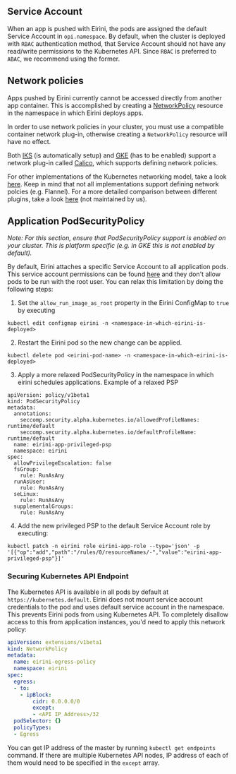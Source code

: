 ## Service Account

When an app is pushed with Eirini, the pods are assigned the default Service Account in `opi.namespace`. By default, when the cluster is deployed with `RBAC` authentication method, that Service Account should not have any read/write permissions to the Kubernetes API. Since `RBAC` is preferred to `ABAC`, we recommend using the former.

## Network policies

Apps pushed by Eirini currently cannot be accessed directly from another app container. This is accomplished by creating a [NetworkPolicy](https://kubernetes.io/docs/concepts/services-networking/network-policies/) resource in the namespace in which Eirini deploys apps.

In order to use network policies in your cluster, you must use a compatible container network plug-in, otherwise creating a `NetworkPolicy` resource will have no effect.

Both [IKS](https://cloud.ibm.com/docs/containers?topic=containers-network_policies) (is automatically setup) and [GKE](https://cloud.google.com/kubernetes-engine/docs/how-to/network-policy#enabling_network_policy_enforcement) (has to be enabled) support a network plug-in called [Calico](https://www.projectcalico.org/), which supports defining network policies.

For other implementations of the Kubernetes networking model, take a look [here](https://kubernetes.io/docs/concepts/cluster-administration/networking/#how-to-implement-the-kubernetes-networking-model). Keep in mind that not all implementations support defining network polcies (e.g. Flannel). For a more detailed comparison between different plugins, take a look [here](https://docs.google.com/spreadsheets/d/1qCOlor16Wp5mHd6MQxB5gUEQILnijyDLIExEpqmee2k/edit#gid=0) (not maintained by us).

## Application PodSecurityPolicy
_Note: For this section, ensure that PodSecurityPolicy support is enabled on your cluster. This is platform specific (e.g. in GKE this is not enabled by default)._

By default, Eirini attaches a specific Service Account to all application pods. This service account permissions can be found [here](../helm/eirini/templates/app-pod-security-policy.yaml) and they don't allow pods to be run with the root user. You can relax this limitation by doing the following steps:
1. Set the `allow_run_image_as_root` property in the Eirini ConfigMap to `true` by executing
```
kubectl edit configmap eirini -n <namespace-in-which-eirini-is-deployed>
```
2. Restart the Eirini pod so the new change can be applied.
```
kubectl delete pod <eirini-pod-name> -n <namespace-in-which-eirini-is-deployed>
```
3. Apply a more relaxed PodSecurityPolicy in the namespace in which eirini schedules applications.
Example of a relaxed PSP
```
apiVersion: policy/v1beta1
kind: PodSecurityPolicy
metadata:
  annotations:
    seccomp.security.alpha.kubernetes.io/allowedProfileNames: runtime/default
    seccomp.security.alpha.kubernetes.io/defaultProfileName: runtime/default
  name: eirini-app-privileged-psp
  namespace: eirini
spec:
  allowPrivilegeEscalation: false
  fsGroup:
    rule: RunAsAny
  runAsUser:
    rule: RunAsAny
  seLinux:
    rule: RunAsAny
  supplementalGroups:
    rule: RunAsAny
```
4. Add the new privileged PSP to the default Service Account role by executing:
```
kubectl patch -n eirini role eirini-app-role --type='json' -p '[{"op":"add","path":"/rules/0/resourceNames/-","value":"eirini-app-privileged-psp"}]'
```

### Securing Kubernetes API Endpoint

The Kubernetes API is available in all pods by default at `https://kubernetes.default`. Eirini does not mount
service account credentials to the pod and uses default service account in the namespace. This prevents Eirini pods from using Kubernetes API.
To completely disallow access to this from application instances, you'd need to apply this network policy:

```yaml
apiVersion: extensions/v1beta1
kind: NetworkPolicy
metadata:
  name: eirini-egress-policy
  namespace: eirini
spec:
  egress:
  - to:
    - ipBlock:
        cidr: 0.0.0.0/0
        except:
        - <API IP Address>/32
  podSelector: {}
  policyTypes:
  - Egress
```

You can get IP address of the master by running `kubectl get endpoints` command. If there are multiple Kubernetes API nodes, IP address
of each of them would need to be specified in the `except` array.
